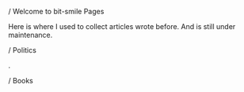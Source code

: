 / Welcome to bit-smile Pages

Here is where I used to collect articles wrote before. And is still under maintenance.

/ Politics

.

/ Books

